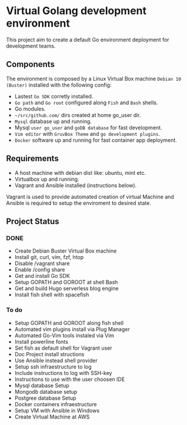 # Virtual Golang development environment

This project aim to create a default Go environment deployment for development teams.  

## Components

The environment is composed by a Linux Virtual Box machine `Debian 10 (Buster)` installed with the following config:

- Lastest `Go SDK` corretly installed.
- `Go path` and `Go root` configured along `Fish` and `Bash` shells.
- Go modules.
- `~/src/github.com/`  dirs created at home go_user dir.
- `Mysql` database up and running.
- Mysql `user go_user` and `goDB database` for fast development.
- `Vim editor` with `GruvBox Theme` and `go development plugins`.
- `Docker` software up and running for fast container app deployment.

## Requirements

- A host machine with debian dist like: ubuntu, mint etc.
- Virtualbox up and running.
- Vagrant and Ansible installed (instructions below).

Vagrant is used to provide automated creation of virtual Machine and Ansible is required to setup the enviroment to desired state.

## Project Status

### DONE

- Create Debian Buster Virtual Box machine
- Install git, curl, vim, fzf, htop
- Disable /vagrant share
- Enable /config share 
- Get and install Go SDK
- Setup GOPATH and GOROOT at shell Bash
- Get and build Hugo serverless blog engine
- Install fish shell with spacefish

### To do

- Setup GOPATH and GOROOT along fish shell
- Automated vim plugins install via Plug Manager
- Automated Go-Vim tools instaled via Vim
- Install powerline fonts
- Set fish as default shell for Vagrant user
- Doc Project install structions
- Use Ansible instead shell provider
- Setup ssh infraestructure to log
- Include instructions to log with SSH-key
- Instructions to use with the user choosen IDE
- Mysql database Setup
- Mongodb database setup
- Postgree database Setup
- Docker containers infraestructure
- Setup VM with Ansible in Windows
- Create Virtual Machine at AWS
